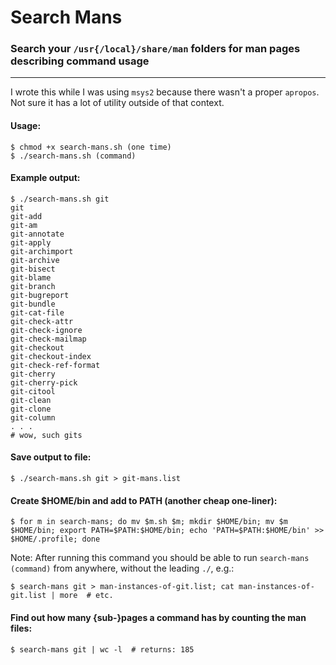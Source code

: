 # Search Mans

### Search your `/usr{/local}/share/man` folders for man pages describing command usage

---

I wrote this while I was using `msys2` because there wasn't a proper `apropos`.  Not sure it has a lot of utility outside of that context.

#### Usage:

```
$ chmod +x search-mans.sh (one time)
$ ./search-mans.sh (command)
```

#### Example output:

```
$ ./search-mans.sh git
git
git-add
git-am
git-annotate
git-apply
git-archimport
git-archive
git-bisect
git-blame
git-branch
git-bugreport
git-bundle
git-cat-file
git-check-attr
git-check-ignore
git-check-mailmap
git-checkout
git-checkout-index
git-check-ref-format
git-cherry
git-cherry-pick
git-citool
git-clean
git-clone
git-column
. . .
# wow, such gits
```

#### Save output to file:

```
$ ./search-mans.sh git > git-mans.list
```

#### Create $HOME/bin and add to PATH (another cheap one-liner):

```
$ for m in search-mans; do mv $m.sh $m; mkdir $HOME/bin; mv $m $HOME/bin; export PATH=$PATH:$HOME/bin; echo 'PATH=$PATH:$HOME/bin' >> $HOME/.profile; done
```

Note: After running this command you should be able to run `search-mans (command)` from anywhere, without the leading `./`, e.g.:

```
$ search-mans git > man-instances-of-git.list; cat man-instances-of-git.list | more  # etc.
```

#### Find out how many {sub-}pages a command has by counting the man files:

```
$ search-mans git | wc -l  # returns: 185
```
